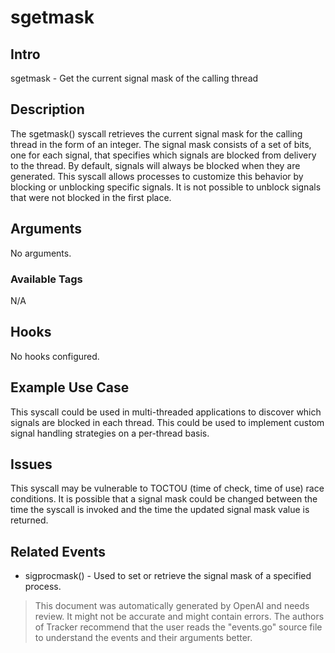 
# sgetmask

## Intro
sgetmask - Get the current signal mask of the calling thread

## Description
The sgetmask() syscall retrieves the current signal mask for the calling thread in the form of an integer. The signal mask consists of a set of bits, one for each signal, that specifies which signals are blocked from delivery to the thread. By default, signals will always be blocked when they are generated. This syscall allows processes to customize this behavior by blocking or unblocking specific signals. It is not possible to unblock signals that were not blocked in the first place.

## Arguments

No arguments.

### Available Tags

N/A

## Hooks

No hooks configured.

## Example Use Case
This syscall could be used in multi-threaded applications to discover which signals are blocked in each thread. This could be used to implement custom signal handling strategies on a per-thread basis.

## Issues
This syscall may be vulnerable to TOCTOU (time of check, time of use) race conditions. It is possible that a signal mask could be changed between the time the syscall is invoked and the time the updated signal mask value is returned.

## Related Events
* sigprocmask() - Used to set or retrieve the signal mask of a specified process.

> This document was automatically generated by OpenAI and needs review. It might
> not be accurate and might contain errors. The authors of Tracker recommend that
> the user reads the "events.go" source file to understand the events and their
> arguments better.
